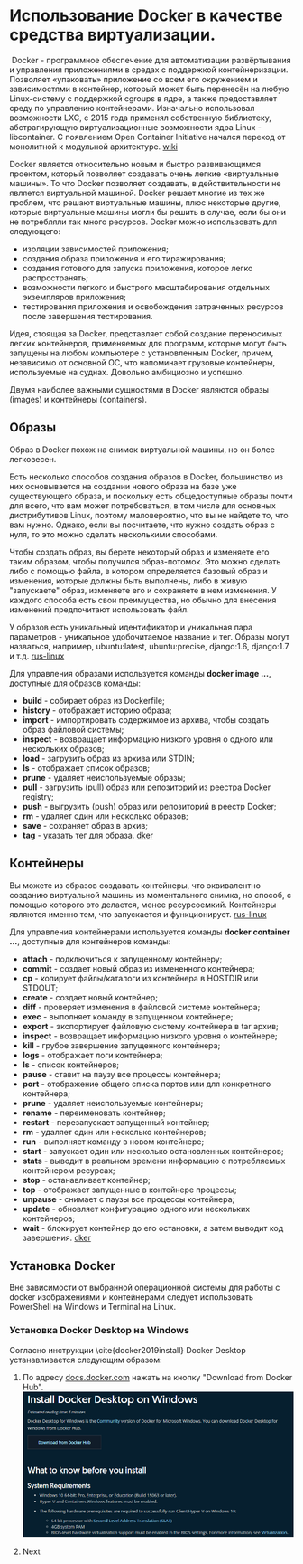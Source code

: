 # Использование Docker в качестве средства виртуализации.
﻿
Docker - программное обеспечение для автоматизации развёртывания и управления приложениями в средах с поддержкой контейнеризации. Позволяет «упаковать» приложение со всем его окружением и зависимостями в контейнер, который может быть перенесён на любую Linux-систему с поддержкой cgroups в ядре, а также предоставляет среду по управлению контейнерами. Изначально использовал возможности LXC, с 2015 года применял собственную библиотеку, абстрагирующую виртуализационные возможности ядра Linux - libcontainer. С появлением Open Container Initiative начался переход от монолитной к модульной архитектуре. [wiki](https://ru.wikipedia.org/wiki/Docker)

Docker является относительно новым и быстро развивающимся проектом, который позволяет создавать очень легкие «виртуальные машины». То что Docker позволяет создавать, в действительности не является виртуальной машиной. Docker решает многие из тех же проблем, что решают виртуальные машины, плюс некоторые другие, которые виртуальные машины могли бы решить в случае, если бы они не потребляли так много ресурсов. Docker можно использовать для следующего:
* изоляции зависимостей приложения;
* создания образа приложения и его тиражирования;
* создания готового для запуска приложения, которое легко распространять;
* возможности легкого и быстрого масштабирования отдельных экземпляров приложения;
* тестирования приложения и освобождения затраченных ресурсов после завершения тестирования.

Идея, стоящая за Docker, представляет собой создание переносимых легких контейнеров, применяемых для программ, которые могут быть запущены на любом компьютере с установленным Docker, причем, независимо от основной ОС, что напоминает грузовые контейнеры, используемые на суднах. Довольно амбициозно и успешно.

Двумя наиболее важными сущностями в Docker являются образы (images) и контейнеры (containers). 


## Образы

Образ в Docker похож на снимок виртуальной машины, но он более легковесен.

Есть несколько способов создания образов в Docker, большинство из них основывается на создании нового образа на базе уже существующего образа, и поскольку есть общедоступные образы почти для всего, что вам может потребоваться, в том числе для основных дистрибутивов Linux, поэтому маловероятно, что вы не найдете то, что вам нужно. Однако, если вы посчитаете, что нужно создать образ с нуля, то это можно сделать несколькими способами.

Чтобы создать образ, вы берете некоторый образ и изменяете его таким образом, чтобы получился образ-потомок. Это можно сделать либо с помощью файла, в котором определяется базовый образ и изменения, которые должны быть выполнены, либо в живую "запускаете" образ, изменяете его и сохраняете в нем изменения. У каждого способа есть свои преимущества, но обычно для внесения изменений предпочитают использовать файл.

У образов есть уникальный идентификатор и уникальная пара параметров - уникальное удобочитаемое название и тег. Образы могут назваться, например, ubuntu:latest, ubuntu:precise, django:1.6, django:1.7 и т.д. [rus-linux](rus-linux.net/MyLDP/vm/docker/docker-tutorial.html)

Для управления образами используется команды **docker image ...**, доступные для образов команды:
* **build** - собирает образ из Dockerfile;
* **history** - отображает историю образа;
* **import** - импортировать содержимое из архива, чтобы создать образ файловой системы;
* **inspect** - возвращает информацию низкого уровня о одного или нескольких образов;
* **load** - загрузить образ из архива или STDIN;
* **ls** - отображает список образов;
* **prune** - удаляет неиспользуемые образы;
* **pull** - загрузить (pull) образ или репозиторий из реестра Docker registry;
* **push** - выгрузить (push) образ или репозиторий в реестр Docker;
* **rm** - удаляет один или несколько образов;
* **save** - сохраняет образ в архив;
* **tag** - указать тег для образа. [dker](https://dker.ru/docs/docker-engine/engine-reference/command-line-reference/docker-commands/)



## Контейнеры

Вы можете из образов создавать контейнеры, что эквивалентно созданию виртуальной машины из моментального снимка, но способ, с помощью которого это делается, менее ресурсоемкий. Контейнеры являются именно тем, что запускается и функционирует. [rus-linux](rus-linux.net/MyLDP/vm/docker/docker-tutorial.html)

Для управления контейнерами используется команды **docker container ...**, доступные для контейнеров команды:
* **attach** - подключиться к запущенному контейнеру;
* **commit** - cоздает новый образ из измененного контейнера;
* **cp** - копирует файлы/каталоги из контейнера в HOSTDIR или STDOUT;
* **create** - создает новый контейнер;
* **diff** - проверяет изменения в файловой системе контейнера;
* **exec** - выполняет команду в запущенном контейнере;
* **export** - экспортирует файловую систему контейнера в tar архив;
* **inspect** - возвращает информацию низкого уровня о контейнере;
* **kill** - грубое завершение запущенного контейнера;
* **logs** - отображает логи контейнера;
* **ls** - список контейнеров;
* **pause** - ставит на паузу все процессы контейнера;
* **port** - отображение общего списка портов или для конкретного контейнера;
* **prune** - удаляет неиспользуемые контейнеры;
* **rename** - переименовать контейнер;
* **restart** - перезапускает запущенный контейнер;
* **rm** - удаляет один или несколько контейнеров;
* **run** - выполняет команду в новом контейнере;
* **start** - запускает один или несколько остановленных контейнеров;
* **stats** - выводит в реальном времени информацию о потребляемых контейнером ресурсах;
* **stop** - останавливает контейнер;
* **top** - отображает запущенные в контейнере процессы;
* **unpause** - снимает с паузы все процессы контейнера;
* **update** - обновляет конфигурацию одного или нескольких контейнеров;
* **wait** - блокирует контейнер до его остановки, а затем выводит код завершения. [dker](https://dker.ru/docs/docker-engine/engine-reference/command-line-reference/docker-commands/)


## Установка Docker

Вне зависимости от выбранной операционной системы для работы с docker изображениями и контейнерами следует использовать PowerShell на Windows и Terminal на Linux.


### Установка Docker Desktop на Windows

Согласно инструкции \cite{docker2019install} Docker Desktop устанавливается следующим образом:

1. По адресу [docs.docker.com](docs.docker.com/docker-for-windows/install/) нажать на кнопку "Download from Docker Hub".
![Страница руководства по установки Docker Desktop на Windows](/data/docker_install_windows_0.png)

2. Next
